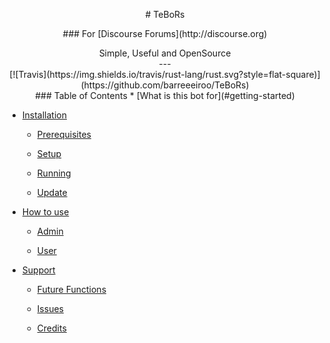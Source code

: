 <p align="center"># TeBoRs
<br>
<p align="center">### For [Discourse Forums](http://discourse.org)
<br>
<p align="center"> Simple, Useful and OpenSource
<br>
---
<br>
[![Travis](https://img.shields.io/travis/rust-lang/rust.svg?style=flat-square)](https://github.com/barreeeiroo/TeBoRs)
<br>
### Table of Contents
* [What is this bot for](#getting-started)

* [Installation](#writing-your-first-bot)

  * [Prerequisites](#prerequisites)
  
  * [Setup](#seup)
  
  * [Running](#running)
  
  * [Update](#update)
  
* [How to use](#how-to-use)

  * [Admin](#admin)
  
  * [User](#user)
  
* [Support](#support)

  * [Future Functions](#future-functions)
  
  * [Issues](#issues)
  
  * [Credits](#credits)
